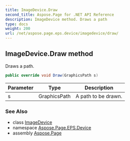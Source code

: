 ```yaml
---
title: ImageDevice.Draw
second_title: Aspose.Page for .NET API Reference
description: ImageDevice method. Draws a path
type: docs
weight: 200
url: /net/aspose.page.eps.device/imagedevice/draw/
---
```

## ImageDevice.Draw method

Draws a path.

```csharp
public override void Draw(GraphicsPath s)
```

| Parameter | Type | Description |
| --- | --- | --- |
| s | GraphicsPath | A path to be drawn. |

### See Also

* class [ImageDevice](../)
* namespace [Aspose.Page.EPS.Device](../../imagedevice/)
* assembly [Aspose.Page](../../../)


